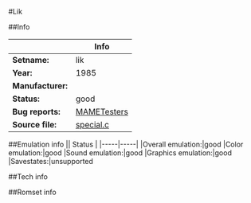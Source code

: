 #Lik

##Info

||Info|
|-----|-----|
|**Setname:**|lik
|**Year:**|1985
|**Manufacturer:**|<unknown>
|**Status:**|good
|**Bug reports:**|[MAMETesters](http://mametesters.org/view_all_set.php?type=1&temporary=y&search=special.c)
|**Source file:**|[special.c](https://github.com/mamedev/mame/blob/master/src/mess/drivers/special.c)

##Emulation info
|| Status |
|-----|-----|
|Overall emulation:|good
|Color emulation:|good
|Sound emulation:|good
|Graphics emulation:|good
|Savestates:|unsupported

##Tech info

##Romset info

<!--- START OF EDITED COMMENT DO NOT TOUCH TEXT ABOVE-->
